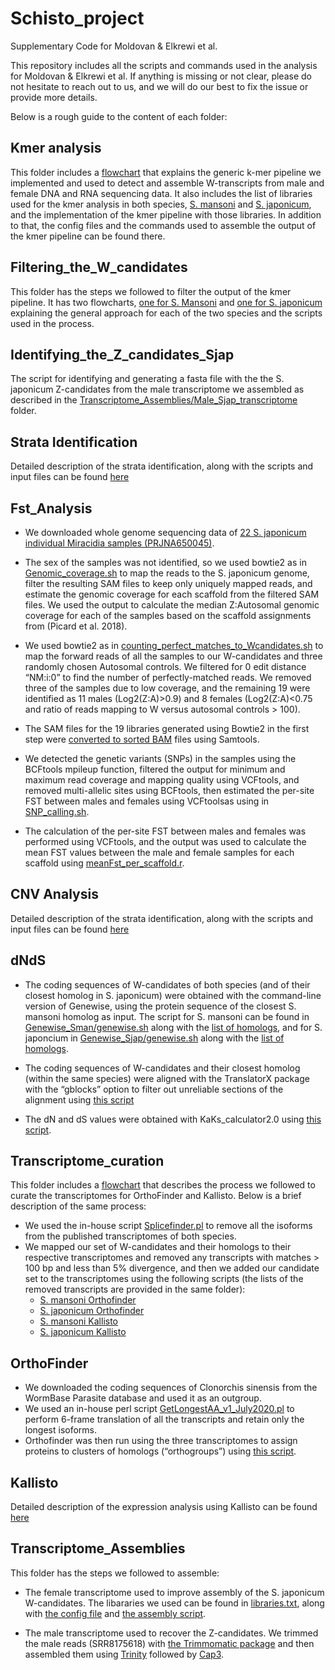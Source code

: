 # Schisto_project
Supplementary Code for Moldovan & Elkrewi et al. 

This repository includes all the scripts and commands used in the analysis for Moldovan & Elkrewi et al. If anything is missing or not clear, please do not hesitate to reach out to us, and we will do our best to fix the issue or provide more details.

Below is a rough guide to the content of each folder:

## Kmer analysis 
This folder includes a [flowchart](https://github.com/Melkrewi/Schisto_project/blob/main/Kmer_analysis/Kmer_pipeline.pdf) that explains the generic k-mer pipeline we implemented and used to detect and assemble W-transcripts from male and female DNA and RNA sequencing data. It also includes the list of libraries used for the kmer analysis in both species, [S. mansoni](https://github.com/Melkrewi/Schisto_project/blob/main/Kmer_analysis/Sman_list_of_libraries.txt) and [S. japonicum](https://github.com/Melkrewi/Schisto_project/blob/main/Kmer_analysis/Sjap_list_of_libraries.txt), and the implementation of the kmer pipeline with those libraries. In addition to that, the config files and the commands used to assemble the output of the kmer pipeline can be found there.

## Filtering_the_W_candidates
This folder has the steps we followed to filter the output of the kmer pipeline. It has two flowcharts, [one for S. Mansoni](https://github.com/Melkrewi/Schisto_project/blob/main/Filtering_the_W_candidates/Mansoni_Filtering.pdf) and [one for S. japonicum](https://github.com/Melkrewi/Schisto_project/blob/main/Filtering_the_W_candidates/Japonicum_Filtering.pdf) explaining the general approach for each of the two species and the scripts used in the process.

## Identifying_the_Z_candidates_Sjap
The script for identifying and generating a fasta file with the the S. japonicum Z-candidates from the male transcriptome we assembled as described in the [Transcriptome_Assemblies/Male_Sjap_transcriptome](https://github.com/Melkrewi/Schisto_project/tree/main/Transcriptome_Assemblies/Male_Sjap_transcriptome) folder.
## Strata Identification
Detailed description of the strata identification, along with the scripts and input files can be found [here](https://github.com/Melkrewi/Schisto_project/tree/main/Strata_identification)
## Fst_Analysis

* We downloaded whole genome sequencing data of [22 S. japonicum individual Miracidia samples (PRJNA650045)](https://github.com/Melkrewi/Schisto_project/blob/main/Fst_Analysis/Miracidia_samples.txt). 

* The sex of the samples was not identified, so we used bowtie2 as in [Genomic_coverage.sh](https://github.com/Melkrewi/Schisto_project/blob/main/Fst_Analysis/Genomic_coverage.sh) to map the reads to the S. japonicum genome, filter the resulting SAM files to keep only uniquely mapped reads, and estimate the genomic coverage for each scaffold from the filtered SAM files. We used the output to calculate the median Z:Autosomal genomic coverage for each of the samples based on the scaffold assignments from (Picard et al. 2018). 
* We used bowtie2 as in [counting_perfect_matches_to_Wcandidates.sh](https://github.com/Melkrewi/Schisto_project/blob/main/Fst_Analysis/counting_perfect_matches_to_Wcandidates.sh) to map the forward reads of all the samples to our W-candidates and three randomly chosen Autosomal controls. We filtered for 0 edit distance “NM:i:0” to find the number of perfectly-matched reads. We removed three of the samples due to low coverage, and the remaining 19 were identified as 11 males (Log2(Z:A)>0.9) and 8 females (Log2(Z:A)<0.75 and ratio of reads mapping to W versus autosomal controls > 100).
* The SAM files for the 19 libraries generated using Bowtie2 in the first step were [converted to sorted BAM](https://github.com/Melkrewi/Schisto_project/blob/main/Fst_Analysis/SAM_to_sorted_BAM.sh) files using Samtools. 
* We detected the genetic variants (SNPs) in the samples using the BCFtools mpileup function, filtered the output for minimum and maximum read coverage and mapping quality using VCFtools, and removed multi-allelic sites using BCFtools, then estimated the per-site FST between males and females using VCFtoolsas using in [SNP_calling.sh](https://github.com/Melkrewi/Schisto_project/blob/main/Fst_Analysis/SNP_calling.sh). 
* The calculation of the per-site FST between males and females was performed using VCFtools, and the output was used to calculate the mean FST values between the male and female samples for each scaffold using [meanFst_per_scaffold.r](https://github.com/Melkrewi/Schisto_project/blob/main/Fst_Analysis/meanFst_per_scaffold.r).

## CNV Analysis
Detailed description of the strata identification, along with the scripts and input files can be found [here](https://github.com/Melkrewi/Schisto_project/tree/main/CNV_analysis)
## dNdS
* The coding sequences of W-candidates of both species (and of their closest homolog in S. japonicum) were obtained with the command-line version of Genewise, using the protein sequence of the closest S. mansoni homolog as input. The script for S. mansoni can be found in [Genewise_Sman/genewise.sh](https://github.com/Melkrewi/Schisto_project/blob/main/dNdS/Genewise_Sman/genewise.sh) along with the [list of homologs](https://github.com/Melkrewi/Schisto_project/blob/Revised/dNdS/Genewise_Sman/names_for_genewise.txt), and for S. japoncium in [Genewise_Sjap/genewise.sh](https://github.com/Melkrewi/Schisto_project/tree/main/dNdS/Genewise_Sjap/genewise.sh) along with the [list of homologs](https://github.com/Melkrewi/Schisto_project/blob/Revised/dNdS/Genewise_Sjap/names_for_genewise.txt).

* The coding sequences of W-candidates and their closest homolog (within the same species) were aligned with the TranslatorX package with the “gblocks” option to filter out unreliable sections of the alignment using [this script](https://github.com/Melkrewi/Schisto_project/blob/Revised/dNdS/TranslatorX.sh)
* The dN and dS values were obtained with KaKs_calculator2.0 using [this script](https://github.com/Melkrewi/Schisto_project/blob/main/dNdS/KaKs_Calculator.sh).

## Transcriptome_curation
This folder includes a [flowchart](https://github.com/Melkrewi/Schisto_project/blob/main/Transcriptome_curation/Transcriptome%20curation.pdf) that describes the process we followed to curate the transcriptomes for OrthoFinder and Kallisto. Below is a brief description of the same process:
* We used the in-house script [Splicefinder.pl](https://github.com/Melkrewi/Schisto_project/blob/Revised/Scripts/SpliceFinder_2.pl) to remove all the isoforms from the published transcriptomes of both species. 
* We mapped our set of W-candidates and their homologs to their respective transcriptomes and removed any transcripts with matches > 100 bp and less than 5% divergence, and then we added our candidate set to the transcriptomes using the following scripts (the lists of the removed transcripts are provided in the same folder):
  * [S. mansoni Orthofinder](https://github.com/Melkrewi/Schisto_project/blob/main/Transcriptome_curation/Sman_OrthoFinder/Trans_curation_for_OrthoFinder.sh)
  * [S. japonicum Orthofinder](https://github.com/Melkrewi/Schisto_project/blob/main/Transcriptome_curation/Sjap_OrthoFinder/Trans_curation_for_OrthoFinder.sh)
  * [S. mansoni Kallisto](https://github.com/Melkrewi/Schisto_project/blob/main/Transcriptome_curation/Sman_Kallisto/Trans_curation_for_Kallisto.sh)
  * [S. japonicum Kallisto](https://github.com/Melkrewi/Schisto_project/blob/main/Transcriptome_curation/Sjap_Kallisto/Trans_curation_for_Kallisto.sh)

## OrthoFinder
* We downloaded the coding sequences of Clonorchis sinensis from the WormBase Parasite database and used it as an outgroup. 
* We used an in-house perl script [GetLongestAA_v1_July2020.pl](https://github.com/Melkrewi/Schisto_project/blob/main/Scripts/GetLongestAA_v1_July2020.pl) to perform 6-frame translation of all the transcripts and retain only the longest isoforms. 
* Orthofinder was then run using the three transcriptomes to assign proteins to clusters of homologs (“orthogroups”) using [this script](https://github.com/Melkrewi/Schisto_project/blob/main/OrthoFinder/Running_OrthoFinder.sh).

## Kallisto
Detailed description of the expression analysis using Kallisto can be found [here](https://github.com/Melkrewi/Schisto_project/blob/main/Kallisto/README.md)
## Transcriptome_Assemblies
This folder has the steps we followed to assemble: 
* The female transcriptome used to improve assembly of the S. japonicum W-candidates. The libararies we used can be found in [libraries.txt](https://github.com/Melkrewi/Schisto_project/blob/main/Transcriptome_Assemblies/Female_Sjap_transcriptome/libraries.txt), along with [the config file](https://github.com/Melkrewi/Schisto_project/blob/main/Transcriptome_Assemblies/Female_Sjap_transcriptome/soapconfig_trans.txt) and [the assembly script](https://github.com/Melkrewi/Schisto_project/blob/main/Transcriptome_Assemblies/Female_Sjap_transcriptome/SOAPdenovotrans.sh).

* The male transcriptome used to recover the Z-candidates. We trimmed the male reads (SRR8175618) with [the Trimmomatic package](https://github.com/Melkrewi/Schisto_project/blob/main/Transcriptome_Assemblies/Male_Sjap_transcriptome/Trimmomatic.sh) and then assembled them using [Trinity](https://github.com/Melkrewi/Schisto_project/blob/main/Transcriptome_Assemblies/Male_Sjap_transcriptome/Assembly_Trinity.sh) followed by [Cap3](https://github.com/Melkrewi/Schisto_project/blob/main/Transcriptome_Assemblies/Male_Sjap_transcriptome/Assembly_Cap3.sh).

